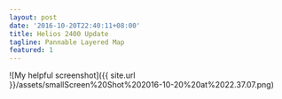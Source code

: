 ```yaml
---
layout: post
date: '2016-10-20T22:40:11+08:00'
title: Helios 2400 Update
tagline: Pannable Layered Map
featured: 1
---
```




![My helpful screenshot]({{ site.url }}/assets/smallScreen%20Shot%202016-10-20%20at%2022.37.07.png)